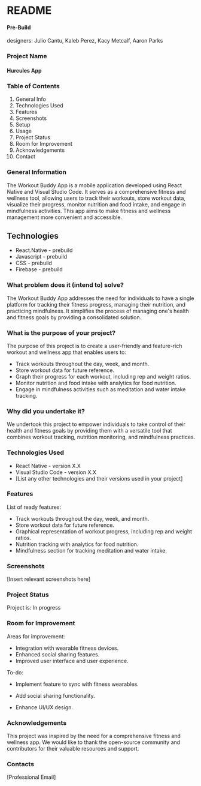 # README #


#### Pre-Build ####
designers: Julio Cantu, Kaleb Perez, Kacy Metcalf, Aaron Parks

### Project Name ###
#### Hurcules App ####

### Table of Contents ###
1. General Info
2. Technologies Used
3. Features
4. Screenshots
5. Setup
6. Usage
7. Project Status
8. Room for Improvement
9. Acknowledgements
10. Contact

### General Information ###
The Workout Buddy App is a mobile application developed using React Native and Visual Studio Code. 
It serves as a comprehensive fitness and wellness tool, allowing users to track their workouts, store workout data, visualize their progress, 
monitor nutrition and food intake, and engage in mindfulness activities. This app aims to make fitness and wellness management more convenient and accessible.

## Technologies ##
* React.Native - prebuild
* Javascript - prebuild
* CSS - prebuild
* Firebase - prebuild

### What problem does it (intend to) solve? ###
The Workout Buddy App addresses the need for individuals to have a single platform for tracking their fitness progress, 
managing their nutrition, and practicing mindfulness. It simplifies the process of managing one's health and fitness goals by providing a consolidated solution.

### What is the purpose of your project? ###
The purpose of this project is to create a user-friendly and feature-rich workout and wellness app that enables users to:

- Track workouts throughout the day, week, and month.
- Store workout data for future reference.
- Graph their progress for each workout, including rep and weight ratios.
- Monitor nutrition and food intake with analytics for food nutrition.
- Engage in mindfulness activities such as meditation and water intake tracking.

### Why did you undertake it? ###
We undertook this project to empower individuals to take control of their health and fitness goals by providing them with a versatile tool 
that combines workout tracking, nutrition monitoring, and mindfulness practices.

### Technologies Used ###
- React Native - version X.X
- Visual Studio Code - version X.X
- [List any other technologies and their versions used in your project]

### Features ###
List of ready features:
- Track workouts throughout the day, week, and month.
- Store workout data for future reference.
- Graphical representation of workout progress, including rep and weight ratios.
- Nutrition tracking with analytics for food nutrition.
- Mindfulness section for tracking meditation and water intake.

### Screenshots ###
[Insert relevant screenshots here]



### Project Status ###
Project is: In progress

### Room for Improvement ###
Areas for improvement:
- Integration with wearable fitness devices.
- Enhanced social sharing features.
- Improved user interface and user experience.

To-do:
- Implement feature to sync with fitness wearables. 

- Add social sharing functionality. 

- Enhance UI/UX design. 


### Acknowledgements ### 
This project was inspired by the need for a comprehensive fitness and wellness app. 
We would like to thank the open-source community and contributors for their valuable resources and support.

### Contacts ###
[Professional Email]




